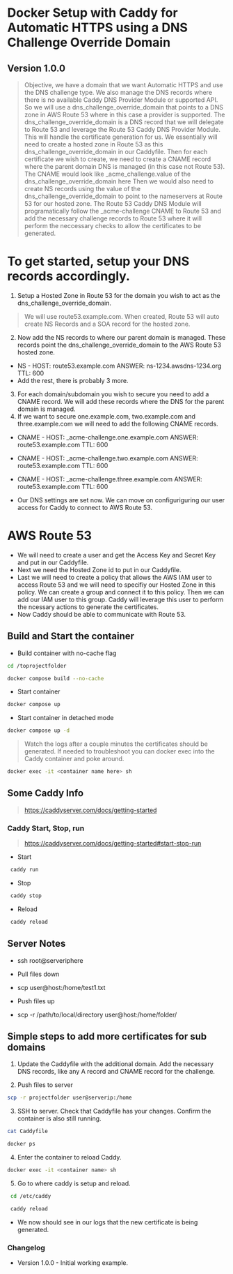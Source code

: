 # Docker Setup with Caddy for Automatic HTTPS using a DNS Challenge Override Domain
## Version 1.0.0
> Objective, we have a domain that we want Automatic HTTPS and use the DNS challenge type. We also manage the DNS records where there is no available Caddy DNS Provider Module or supported API. So we will use a dns_challenge_override_domain that points to a DNS zone in AWS Route 53 where in this case a provider is supported. The dns_challenge_override_domain is a DNS record that we will delegate to Route 53 and leverage the Route 53 Caddy DNS Provider Module. This will handle the certificate generation for us. We essentially will need to create a hosted zone in Route 53 as this dns_challenge_override_domain in our Caddyfile. Then for each certificate we wish to create, we need to create a CNAME record where the parent domain DNS is managed (in this case not Route 53). The CNAME would look like _acme_challenge.value of the dns_challenge_override_domain here Then we would also need to create NS records using the value of the dns_challenge_override_domain to point to the nameservers at Route 53 for our hosted zone. The Route 53 Caddy DNS Module will programatically follow the _acme-challenge CNAME to Route 53 and add the necessary challenge records to Route 53 where it will perform the neccessary checks to allow the certificates to be generated.

# To get started, setup your DNS records accordingly.

1. Setup a Hosted Zone in Route 53 for the domain you wish to act as the dns_challenge_override_domain.
> We will use route53.example.com. When created, Route 53 will auto create NS Records and a SOA record for the hosted zone.

2. Now add the NS records to where our parent domain is managed. These records point the dns_challenge_override_domain to the AWS Route 53 hosted zone.
- NS - HOST: route53.example.com ANSWER: ns-1234.awsdns-1234.org TTL: 600
- Add the rest, there is probably 3 more.

3. For each domain/subdomain you wish to secure you need to add a CNAME record. We will add these records where the DNS for the parent domain is managed.
4. If we want to secure one.example.com, two.example.com and three.example.com we will need to add the following CNAME records.
- CNAME - HOST: _acme-challenge.one.example.com ANSWER: route53.example.com TTL: 600
- CNAME - HOST: _acme-challenge.two.example.com ANSWER: route53.example.com TTL: 600
- CNAME - HOST: _acme-challenge.three.example.com ANSWER: route53.example.com TTL: 600

- Our DNS settings are set now. We can move on configuriguring our user access for Caddy to connect to AWS Route 53.

# AWS Route 53
- We will need to create a user and get the Access Key and Secret Key and put in our Caddyfile.
- Next we need the Hosted Zone id to put in our Caddyfile.
- Last we will need to create a policy that allows the AWS IAM user to access Route 53 and we will need to specifiy our Hosted Zone in this policy. We can create a group and connect it to this policy. Then we can add our IAM user to this group. Caddy will leverage this user to perform the ncessary actions to generate the certificates.
- Now Caddy should be able to communicate with Route 53.


## Build and Start the container

- Build container with no-cache flag
```sh
cd /toprojectfolder

docker compose build --no-cache
```
- Start container
```sh
docker compose up
```

- Start container in detached mode
```sh
docker compose up -d
```
> Watch the logs after a couple minutes the certificates should be generated. If needed to troubleshoot you can docker exec into the Caddy container and poke around.
```sh
docker exec -it <container name here> sh
```

## Some Caddy Info
> https://caddyserver.com/docs/getting-started

### Caddy Start, Stop, run
> https://caddyserver.com/docs/getting-started#start-stop-run

- Start
```sh 
 caddy run
```
- Stop
```sh
 caddy stop
```
- Reload
```sh 
 caddy reload
 ```

 ## Server Notes

 - ssh root@serveriphere

 - Pull files down 
 - scp user@host:/home/test1.txt 

 - Push files up
 - scp -r /path/to/local/directory user@host:/home/folder/

 ## Simple steps to add more certificates for sub domains
 1. Update the Caddyfile with the additional domain. Add the necessary DNS records, like any A record and CNAME record for the challenge.

 2. Push files to server
 ```sh
 scp -r projectfolder user@serverip:/home
 ```

 3. SSH to server. Check that Caddyfile has your changes. Confirm the container is also still running. 
```sh
cat Caddyfile

docker ps
```
 
 4. Enter the container to reload Caddy. 
 ```sh
 docker exec -it <container name> sh
 ```

 5. Go to where caddy is setup and reload.
```sh
 cd /etc/caddy

 caddy reload
 ```
 - We now should see in our logs that the new certificate is being generated.

 ### Changelog
 - Version 1.0.0 - Initial working example.